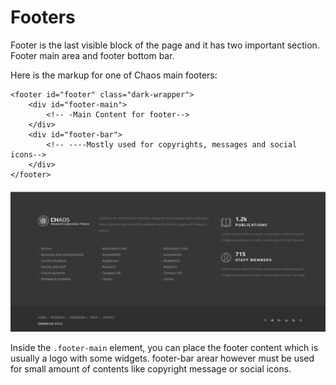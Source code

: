 # Footers

Footer is the last visible block of the page and it has two important section. Footer main area and footer bottom bar.

Here is the markup for one of Chaos main footers:

```text
<footer id="footer" class="dark-wrapper">
    <div id="footer-main">
        <!-- -Main Content for footer-->
    </div>
    <div id="footer-bar">
        <!-- ----Mostly used for copyrights, messages and social icons-->
    </div>
</footer>
```

![footer](../.gitbook/assets/f1.png)

Inside the `.footer-main` element, you can place the footer content which is usually a logo with some widgets. footer-bar arear however must be used for small amount of contents like copyright message or social icons.

